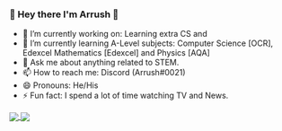 ### 👋 Hey there I'm Arrush 👋

<!-- **ArrushC/ArrushC** is a ✨ _special_ ✨ repository because its `README.md` (this file) appears on your GitHub profile.-->

- 🔭 I’m currently working on: Learning extra CS and 
- 🌱 I’m currently learning A-Level subjects: Computer Science [OCR], Edexcel Mathematics [Edexcel] and Physics [AQA]
- 💬 Ask me about anything related to STEM.
- 📫 How to reach me: Discord (Arrush#0021)
- 😄 Pronouns: He/His
- ⚡ Fun fact: I spend a lot of time watching TV and News.

<a href="https://github.com/anuraghazra/github-readme-stats">
  <img align="center" src="https://github-readme-stats.vercel.app/api?username=ArrushC&&show_icons=true&hide_border=true&theme=dark">
</a>
<a href="https://github.com/anuraghazra/github-readme-stats">
  <img align="center" src="https://github-readme-stats.vercel.app/api/top-langs/?username=ArrushC&theme=dark" /> <!--&layout=compact -->
</a>
